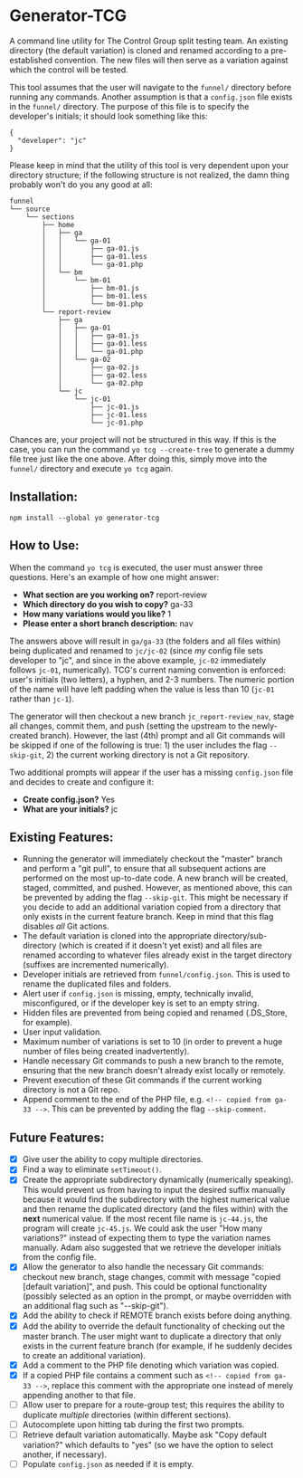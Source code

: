 # Generator-TCG

A command line utility for The Control Group split testing team. An existing directory (the default variation) is cloned and renamed according to a pre-established convention. The new files will then serve as a variation against which the control will be tested.

This tool assumes that the user will navigate to the `funnel/` directory before running any commands. Another assumption is that a `config.json` file exists in the `funnel/` directory. The purpose of this file is to specify the developer's initials; it should look something like this:

```
{
  "developer": "jc"
}
```

Please keep in mind that the utility of this tool is very dependent upon your directory structure; if the following structure is not realized, the damn thing probably won't do you any good at all:

```
funnel
└── source
    └── sections
        ├── home
        │   ├── ga
        │   │   └── ga-01
        │   │       ├── ga-01.js
        │   │       ├── ga-01.less
        │   │       └── ga-01.php
        │   └── bm
        │       └── bm-01
        │           ├── bm-01.js
        │           ├── bm-01.less
        │           └── bm-01.php
        └── report-review
            ├── ga
            │   ├── ga-01
            │   │   ├── ga-01.js
            │   │   ├── ga-01.less
            │   │   └── ga-01.php
            │   └── ga-02
            │       ├── ga-02.js
            │       ├── ga-02.less
            │       └── ga-02.php
            └── jc
                └── jc-01
                    ├── jc-01.js
                    ├── jc-01.less
                    └── jc-01.php
```

Chances are, your project will not be structured in this way. If this is the case, you can run the command `yo tcg --create-tree` to generate a dummy file tree just like the one above. After doing this, simply move into the `funnel/` directory and execute `yo tcg` again.

## Installation:

`npm install --global yo generator-tcg`

## How to Use:

When the command `yo tcg` is executed, the user must answer three questions. Here's an example of how one might answer:

* **What section are you working on?**  report-review
* **Which directory do you wish to copy?**  ga-33
* **How many variations would you like?**  1
* **Please enter a short branch description:**  nav

The answers above will result in `ga/ga-33` (the folders and all files within) being duplicated and renamed to `jc/jc-02` (since *my* config file sets developer to "jc", and since in the above example, `jc-02` immediately follows `jc-01`, numerically). TCG's current naming convention is enforced: user's initials (two letters), a hyphen, and 2-3 numbers. The numeric portion of the name will have left padding when the value is less than 10 (`jc-01` rather than `jc-1`).

The generator will then checkout a new branch `jc_report-review_nav`, stage all changes, commit them, and push (setting the upstream to the newly-created branch). However, the last (4th) prompt and all Git commands will be skipped if one of the following is true: 1) the user includes the flag `--skip-git`, 2) the current working directory is not a Git repository.

Two additional prompts will appear if the user has a missing `config.json` file and decides to create and configure it:

* **Create config.json?** Yes
* **What are your initials?** jc

## Existing Features:

* Running the generator will immediately checkout the "master" branch and perform a "git pull", to ensure that all subsequent actions are performed on the most up-to-date code. A new branch will be created, staged, committed, and pushed. However, as mentioned above, this can be prevented by adding the flag `--skip-git`. This might be necessary if you decide to add an additional variation copied from a directory that only exists in the current feature branch. Keep in mind that this flag disables *all* Git actions.
* The default variation is cloned into the appropriate directory/sub-directory (which is created if it doesn't yet exist) and all files are renamed according to whatever files already exist in the target directory (suffixes are incremented numerically).
* Developer initials are retrieved from `funnel/config.json`. This is used to rename the duplicated files and folders.
* Alert user if `config.json` is missing, empty, technically invalid, misconfigured, or if the developer key is set to an empty string.
* Hidden files are prevented from being copied and renamed (.DS_Store, for example).
* User input validation.
* Maximum number of variations is set to 10 (in order to prevent a huge number of files being created inadvertently).
* Handle necessary Git commands to push a new branch to the remote, ensuring that the new branch doesn't already exist locally or remotely.
* Prevent execution of these Git commands if the current working directory is not a Git repo.
* Append comment to the end of the PHP file, e.g. `<!-- copied from ga-33 -->`. This can be prevented by adding the flag `--skip-comment`.

## Future Features:

- [x] Give user the ability to copy multiple directories.
- [x] Find a way to eliminate `setTimeout()`.
- [x] Create the appropriate subdirectory dynamically (numerically speaking). This would prevent us from having to input the desired suffix manually because it would find the subdirectory with the highest numerical value and then rename the duplicated directory (and the files within) with the **next** numerical value. If the most recent file name is `jc-44.js`, the program will create `jc-45.js`. We could ask the user "How many variations?" instead of expecting them to type the variation names manually. Adam also suggested that we retrieve the developer initials from the config file.
- [x] Allow the generator to also handle the necessary Git commands: checkout new branch, stage changes, commit with message "copied [default variation]", and push. This could be optional functionality (possibly selected as an option in the prompt, or maybe overridden with an additional flag such as "--skip-git").
- [x] Add the ability to check if REMOTE branch exists before doing anything.
- [x] Add the ability to override the default functionality of checking out the master branch. The user might want to duplicate a directory that only exists in the current feature branch (for example, if he suddenly decides to create an additional variation).
- [x] Add a comment to the PHP file denoting which variation was copied.
- [x] If a copied PHP file contains a comment such as `<!-- copied from ga-33 -->`, replace this comment with the appropriate one instead of merely appending another to that file.
- [ ] Allow user to prepare for a route-group test; this requires the ability to duplicate *multiple* directories (within different sections).
- [ ] Autocomplete upon hitting tab during the first two prompts.
- [ ] Retrieve default variation automatically. Maybe ask "Copy default variation?" which defaults to "yes" (so we have the option to select another, if necessary).
- [ ] Populate `config.json` as needed if it is empty.
